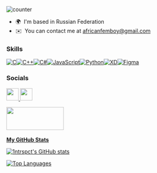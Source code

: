 
![counter](https://moe-counter.glitch.me/get/@1ntrspct?theme=rule34)
* 🌍  I'm based in Russian Federation
* ✉️  You can contact me at [africanfemboy@gmail.com](mailto:africanfemboy@gmail.com)

### Skills


<p align="left">
<a href="https://docs.microsoft.com/en-us/cpp/?view=msvc-170" target="_blank" rel="noreferrer"><img src="https://raw.githubusercontent.com/danielcranney/readme-generator/main/public/icons/skills/c-colored.svg" width="36" height="36" alt="C" /></a><a href="https://docs.microsoft.com/en-us/cpp/?view=msvc-170" target="_blank" rel="noreferrer"><img src="https://raw.githubusercontent.com/danielcranney/readme-generator/main/public/icons/skills/cplusplus-colored.svg" width="36" height="36" alt="C++" /></a><a href="https://docs.microsoft.com/en-us/dotnet/csharp/" target="_blank" rel="noreferrer"><img src="https://raw.githubusercontent.com/danielcranney/readme-generator/main/public/icons/skills/csharp-colored.svg" width="36" height="36" alt="C#" /></a><a href="https://developer.mozilla.org/en-US/docs/Web/JavaScript" target="_blank" rel="noreferrer"><img src="https://raw.githubusercontent.com/danielcranney/readme-generator/main/public/icons/skills/javascript-colored.svg" width="36" height="36" alt="JavaScript" /></a><a href="https://www.python.org/" target="_blank" rel="noreferrer"><img src="https://raw.githubusercontent.com/danielcranney/readme-generator/main/public/icons/skills/python-colored.svg" width="36" height="36" alt="Python" /></a><a href="https://www.adobe.com/uk/products/xd.html" target="_blank" rel="noreferrer"><img src="https://raw.githubusercontent.com/danielcranney/readme-generator/main/public/icons/skills/xd-colored.svg" width="36" height="36" alt="XD" /></a><a href="https://www.figma.com/" target="_blank" rel="noreferrer"><img src="https://raw.githubusercontent.com/danielcranney/readme-generator/main/public/icons/skills/figma-colored.svg" width="36" height="36" alt="Figma" /></a>
</p>


### Socials

</a> <a href="https://www.github.com/1ntrspct" target="_blank" rel="noreferrer"> <picture> <source media="(prefers-color-scheme: dark)" srcset="https://raw.githubusercontent.com/danielcranney/readme-generator/main/public/icons/socials/github-dark.svg" /> <source media="(prefers-color-scheme: light)" srcset="https://raw.githubusercontent.com/danielcranney/readme-generator/main/public/icons/socials/github.svg" /> <img src="https://raw.githubusercontent.com/danielcranney/readme-generator/main/public/icons/socials/github.svg" width="32" height="32" /> </picture> </a> <a href="https://t.me/intrspct" target="_blank" rel="noreferrer"> <picture> <source media="(prefers-color-scheme: dark)" srcset="https://upload.wikimedia.org/wikipedia/commons/e/ef/Telegram_X_2019_Logo.svg" /> <source media="(prefers-color-scheme: light)" srcset="https://upload.wikimedia.org/wikipedia/commons/e/ef/Telegram_X_2019_Logo.svg" /> <img src="https://upload.wikimedia.org/wikipedia/commons/e/ef/Telegram_X_2019_Logo.svg" width="32" height="32" />

</a> <a href="https://www.youtube.com/watch?v=dQw4w9WgXcQ&ab_channel=RickAstley" target="_blank" rel="noreferrer"> <picture> <source media="(prefers-color-scheme: dark)" srcset="https://github.com/1ntrspct/1ntrspct/blob/0d86fb8120d85e454708143673d81e2f56270cfd/Discord.png" /> <source media="(prefers-color-scheme: light)" srcset="https://github.com/1ntrspct/1ntrspct/blob/0d86fb8120d85e454708143673d81e2f56270cfd/Discord.png" /> <img src="https://github.com/1ntrspct/1ntrspct/blob/0d86fb8120d85e454708143673d81e2f56270cfd/Discord.png" width="150" height="60" />

<b>My GitHub Stats</b>

<a href="http://www.github.com/1ntrspct"><img src="https://github-readme-stats.vercel.app/api?username=1ntrspct&show_icons=true&hide=&count_private=true&title_color=0891b2&text_color=ffffff&icon_color=0891b2&bg_color=1c1917&hide_border=true&show_icons=true" alt="1ntrspct's GitHub stats" /></a>

<a href="https://github.com/1ntrspct" align="left"><img src="https://github-readme-stats.vercel.app/api/top-langs/?username=1ntrspct&langs_count=10&title_color=0891b2&text_color=ffffff&icon_color=0891b2&bg_color=1c1917&hide_border=true&locale=en&custom_title=Top%20%Languages" alt="Top Languages" /></a>

